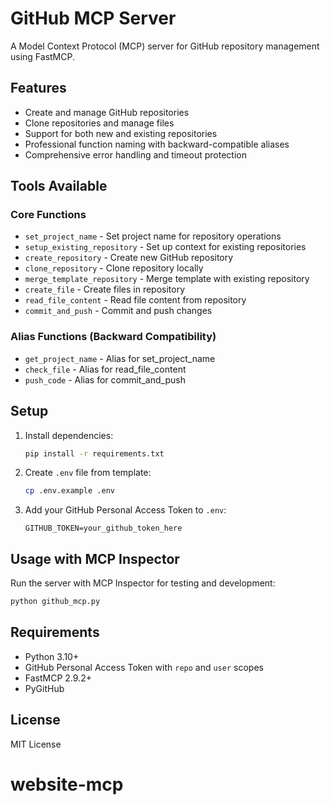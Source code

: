 # GitHub MCP Server

A Model Context Protocol (MCP) server for GitHub repository management using FastMCP.

## Features

- Create and manage GitHub repositories
- Clone repositories and manage files
- Support for both new and existing repositories
- Professional function naming with backward-compatible aliases
- Comprehensive error handling and timeout protection

## Tools Available

### Core Functions
- `set_project_name` - Set project name for repository operations
- `setup_existing_repository` - Set up context for existing repositories
- `create_repository` - Create new GitHub repository
- `clone_repository` - Clone repository locally
- `merge_template_repository` - Merge template with existing repository
- `create_file` - Create files in repository
- `read_file_content` - Read file content from repository
- `commit_and_push` - Commit and push changes

### Alias Functions (Backward Compatibility)
- `get_project_name` - Alias for set_project_name
- `check_file` - Alias for read_file_content
- `push_code` - Alias for commit_and_push

## Setup

1. Install dependencies:
   ```bash
   pip install -r requirements.txt
   ```

2. Create `.env` file from template:
   ```bash
   cp .env.example .env
   ```

3. Add your GitHub Personal Access Token to `.env`:
   ```
   GITHUB_TOKEN=your_github_token_here
   ```

## Usage with MCP Inspector

Run the server with MCP Inspector for testing and development:

```bash
python github_mcp.py
```

## Requirements

- Python 3.10+
- GitHub Personal Access Token with `repo` and `user` scopes
- FastMCP 2.9.2+
- PyGitHub

## License

MIT License
# website-mcp
